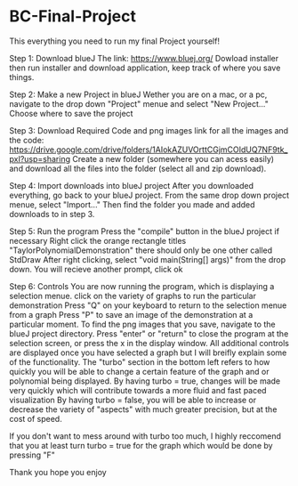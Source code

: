 # BC-Final-Project
This everything you need to run my final Project yourself!

Step 1: Download blueJ
The link: https://www.bluej.org/
Dowload installer then run installer and download application, keep track of where you save things.

Step 2: Make a new Project in blueJ
Wether you are on a mac, or a pc, navigate to the drop down "Project" menue and select "New Project..."
Choose where to save the project

Step 3: Download Required Code and png images
link for all the images and the code: https://drive.google.com/drive/folders/1AIokAZUVOrttCGjmCOIdUQ7NF9tk_pxI?usp=sharing
Create a new folder (somewhere you can acess easily) and download all the files into the folder (select all and zip download).

Step 4: Import downloads into blueJ project
After you downloaded everything, go back to your blueJ project.
From the same drop down project menue, select "Import..."
Then find the folder you made and added downloads to in step 3.

Step 5: Run the program
Press the "compile" button in the blueJ project if necessary
Right click the orange rectangle titles "TaylorPolynomialDemonstration" there should only be one other called StdDraw
After right clicking, select "void main(String[] args)" from the drop down. 
You will recieve another prompt, click ok

Step 6: Controls
You are now running the program, which is displaying a selection menue. click on the variety of graphs to run the particular demonstration
Press "Q" on your keyboard to return to the selection menue from a graph
Press "P" to save an image of the demonstration at a particular moment. To find the png images that you save, navigate to the blueJ project directory.
Press "enter" or "return" to close the program at the selection screen, or press the x in the display window.
All additional controls are displayed once you have selected a graph but I will breifly explain some of the functionality.
The "turbo" section in the bottom left refers to how quickly you will be able to change a certain feature of the graph and or polynomial being displayed.
By having turbo = true, changes will be made very quickly which will contribute towards a more fluid and fast paced visualization
By having turbo = false, you will be able to increase or decrease the variety of "aspects" with much greater precision, but at the cost of speed.

If you don't want to mess around with turbo too much, I highly reccomend that you at least turn turbo = true for the graph which would be done by pressing "F"

Thank you hope you enjoy


